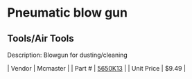 # Pneumatic blow gun
## Tools/Air Tools
Description: 	Blowgun for dusting/cleaning 

| Vendor | Mcmaster | 
| Part # | [5650K13](http://www.mcmaster.com/) | 
| Unit Price | $9.49 | 
